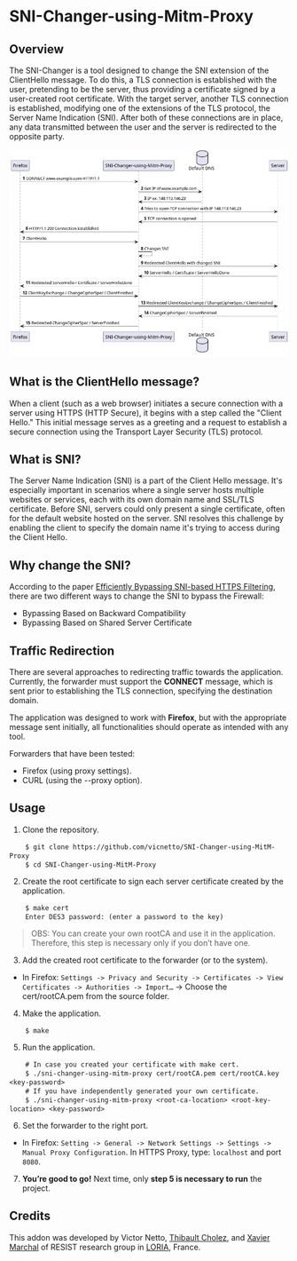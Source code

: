 # SNI-Changer-using-Mitm-Proxy

## Overview

The SNI-Changer is a tool designed to change the SNI extension of the ClientHello message. To do this, a TLS connection is established with the user, pretending to be the server, thus providing a certificate signed by a user-created root certificate. With the target server, another TLS connection is established, modifying one of the extensions of the TLS protocol, the Server Name Indication (SNI). After both of these connections are in place, any data transmitted between the user and the server is redirected to the opposite party.

![image](images/sni-changer-using-mitm-proxy.png)

## What is the ClientHello message?
When a client (such as a web browser) initiates a secure connection with a server using HTTPS (HTTP Secure), it begins with a step called the "Client Hello." This initial message serves as a greeting and a request to establish a secure connection using the Transport Layer Security (TLS) protocol.

## What is SNI?
The Server Name Indication (SNI) is a part of the Client Hello message. It's especially important in scenarios where a single server hosts multiple websites or services, each with its own domain name and SSL/TLS certificate. Before SNI, servers could only present a single certificate, often for the default website hosted on the server. SNI resolves this challenge by enabling the client to specify the domain name it's trying to access during the Client Hello.

## Why change the SNI?
According to the paper [Efficiently Bypassing SNI-based HTTPS Filtering](https://dl.ifip.org/db/conf/im/im2015exp/137348.pdf), there are two different ways to change the SNI to bypass the Firewall:
- Bypassing Based on Backward Compatibility
- Bypassing Based on Shared Server Certificate

## Traffic Redirection
There are several approaches to redirecting traffic towards the application. Currently, the forwarder must support the **CONNECT** message, which is sent prior to establishing the TLS connection, specifying the destination domain.

The application was designed to work with **Firefox**, but with the appropriate message sent initially, all functionalities should operate as intended with any tool.

Forwarders that have been tested:

- Firefox (using proxy settings).
- CURL (using the --proxy option).

## Usage
1. Clone the repository.
```shell
    $ git clone https://github.com/vicnetto/SNI-Changer-using-MitM-Proxy
    $ cd SNI-Changer-using-MitM-Proxy
```
2. Create the root certificate to sign each server certificate created by the application.
```shell
    $ make cert
    Enter DES3 password: (enter a password to the key)
```
> OBS: You can create your own rootCA and use it in the application. Therefore, this step is necessary only if you don’t have one.
3. Add the created root certificate to the forwarder (or to the system).
- In Firefox: `Settings -> Privacy and Security -> Certificates -> View Certificates -> Authorities -> Import…` -> Choose the cert/rootCA.pem from the source folder.
4. Make the application.
```shell
    $ make
```
5. Run the application.
```shell
    # In case you created your certificate with make cert.
    $ ./sni-changer-using-mitm-proxy cert/rootCA.pem cert/rootCA.key <key-password>
    # If you have independently generated your own certificate.
    $ ./sni-changer-using-mitm-proxy <root-ca-location> <root-key-location> <key-password>
```
6. Set the forwarder to the right port.
- In Firefox: `Setting -> General -> Network Settings -> Settings -> Manual Proxy Configuration`. In HTTPS Proxy, type: `localhost` and port `8080`.
7. **You’re good to go!** Next time, only **step 5 is necessary to run** the project.

## Credits
This addon was developed by Victor Netto, [Thibault Cholez](https://github.com/cholezth), and [Xavier Marchal](https://github.com/Nayald) of RESIST research group in [LORIA](https://www.loria.fr/fr/), France.
